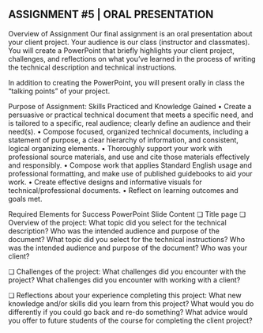 ## ASSIGNMENT #5 | ORAL PRESENTATION

Overview of Assignment
  Our final assignment is an oral presentation about your client project. Your audience is our class
  (instructor and classmates). You will create a PowerPoint that briefly highlights your client project, challenges, and reflections on what you’ve learned in the process of writing the technical description and technical instructions.

  In addition to creating the PowerPoint, you will present orally in class the “talking points” of
  your project.

Purpose of Assignment: Skills Practiced and Knowledge Gained
  • Create a persuasive or practical technical document that meets a specific need, and is
  tailored to a specific, real audience; clearly define an audience and their need(s).
  • Compose focused, organized technical documents, including a statement of purpose, a
  clear hierarchy of information, and consistent, logical organizing elements.
  • Thoroughly support your work with professional source materials, and use and cite those
  materials effectively and responsibly.
  • Compose work that applies Standard English usage and professional formatting, and
  make use of published guidebooks to aid your work.
  • Create effective designs and informative visuals for technical/professional documents.
  • Reflect on learning outcomes and goals met.

Required Elements for Success
PowerPoint Slide Content
  ❏ Title page
  ❏ Overview of the project:
    What topic did you select for the technical description? Who was the intended
    audience and purpose of the document?
    What topic did you select for the technical instructions? Who was the intended
    audience and purpose of the document?
    Who was your client?

  ❏ Challenges of the project:
    What challenges did you encounter with the project?
    What challenges did you encounter with working with a client?

  ❏ Reflections about your experience completing this project:
    What new knowledge and/or skills did you learn from this project?
    What would you do differently if you could go back and re-do something?
    What advice would you offer to future students of the course for completing the
    client project?
